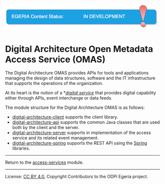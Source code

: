<!-- SPDX-License-Identifier: CC-BY-4.0 -->
<!-- Copyright Contributors to the ODPi Egeria project. -->

![InDev](../../../open-metadata-publication/website/images/egeria-content-status-in-development.png#pagewidth)

# Digital Architecture Open Metadata Access Service (OMAS)

The Digital Architecture OMAS provides APIs for tools and applications managing the
design of data structures, software and the IT infrastructure that supports the
operations of the organization.

At its heart is the notion of a **[digital service]()* that provides digital capability
either through APIs, event interchange or data feeds.

The module structure for the Digital Architecture OMAS is as follows:

* [digital-architecture-client](digital-architecture-client) supports the client library.
* [digital-architecture-api](digital-architecture-api) supports the common Java classes that are used both by the client and the server.
* [digital-architecture-server](digital-architecture-server) supports in implementation of the access service and its related event management.
* [digital-architecture-spring](digital-architecture-spring) supports the REST API using the [Spring](../../../developer-resources/Spring.md) libraries.


----
Return to the [access-services](..) module.

----
License: [CC BY 4.0](https://creativecommons.org/licenses/by/4.0/),
Copyright Contributors to the ODPi Egeria project.


